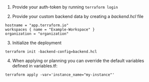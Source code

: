1. Provide your auth-token by running `terraform login`

2. Provide your custom backend data by creating a *backend.hcl* file
```
hostname = "app.terraform.io"  
workspaces { name = "Example-Workspace" }
organization = "organization"
````

3. Initialize the deployment
````
terraform init -backend-config=backend.hcl
````

4. When applying or planning you can override the default variables defined in variables.tf:
````
terraform apply -var='instance_name="my-instance"'
````